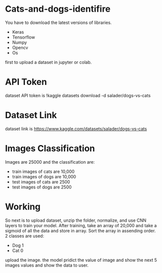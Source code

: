 # Cats-and-dogs-identifire
You have to download the latest versions of libraries.
* Keras
* Tensorflow
* Numpy
* Opencv
* Os

first to upload a dataset in jupyter or colab.

# API Token
dataset API token is !kaggle datasets download -d salader/dogs-vs-cats
# Dataset Link
dataset link is https://www.kaggle.com/datasets/salader/dogs-vs-cats

# Images Classification
Images are 25000 and the classification are:

* train images of cats are 10,000
* train images of dogs are 10,000
* test images of cats are 2500
* test images of dogs are 2500

# Working
So next is to upload dataset, unzip the folder, normalize, and use CNN layers to train your model. 
After training, take an array of 20,000 and take a sigmoid of all the data and store in array. Sort the array in assending order.
 2 classes are used:
* Dog 1
* Cat 0
 
upload the image. the model pridict the value of image and show the next 5 images values and show the data to user.
